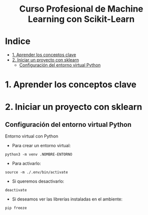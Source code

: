 <div align="center">
    <h1>Curso Profesional de Machine Learning con Scikit-Learn</h1>
</div>

# Indice
- [1. Aprender los conceptos clave](#1-aprender-los-conceptos-clave)
- [2. Iniciar un proyecto con sklearn](#2-iniciar-un-proyecto-con-sklearn)
  - [Configuración del entorno virtual Python](#configuración-del-entorno-virtual-python)


# 1. Aprender los conceptos clave

# 2. Iniciar un proyecto con sklearn

## Configuración del entorno virtual Python
Entorno virtual con Python

- Para crear un entorno virtual:

`python3 -m venv .NOMBRE-ENTORNO`

- Para activarlo:

`source -m ./.env/bin/activate`

- Si queremos desactivarlo:

`deactivate`

- Si deseamos ver las librerías instaladas en el ambiente:

`pip freeze`